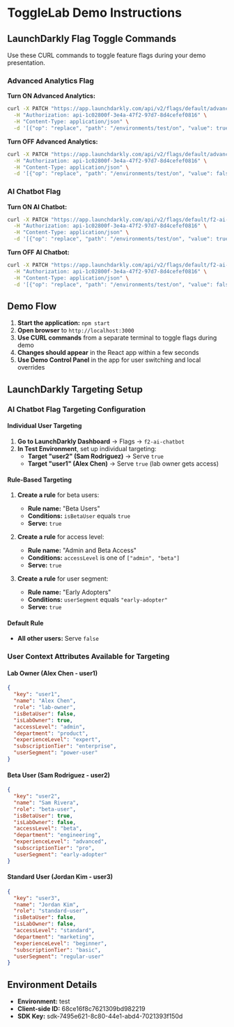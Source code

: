 # ToggleLab Demo Instructions

## LaunchDarkly Flag Toggle Commands

Use these CURL commands to toggle feature flags during your demo presentation.

### Advanced Analytics Flag

**Turn ON Advanced Analytics:**
```bash
curl -X PATCH "https://app.launchdarkly.com/api/v2/flags/default/advanced-analytics" \
  -H "Authorization: api-1c02800f-3e4a-47f2-97d7-8d4cefef0816" \
  -H "Content-Type: application/json" \
  -d '[{"op": "replace", "path": "/environments/test/on", "value": true}]'
```

**Turn OFF Advanced Analytics:**
```bash
curl -X PATCH "https://app.launchdarkly.com/api/v2/flags/default/advanced-analytics" \
  -H "Authorization: api-1c02800f-3e4a-47f2-97d7-8d4cefef0816" \
  -H "Content-Type: application/json" \
  -d '[{"op": "replace", "path": "/environments/test/on", "value": false}]'
```

### AI Chatbot Flag

**Turn ON AI Chatbot:**
```bash
curl -X PATCH "https://app.launchdarkly.com/api/v2/flags/default/f2-ai-chatbot" \
  -H "Authorization: api-1c02800f-3e4a-47f2-97d7-8d4cefef0816" \
  -H "Content-Type: application/json" \
  -d '[{"op": "replace", "path": "/environments/test/on", "value": true}]'
```

**Turn OFF AI Chatbot:**
```bash
curl -X PATCH "https://app.launchdarkly.com/api/v2/flags/default/f2-ai-chatbot" \
  -H "Authorization: api-1c02800f-3e4a-47f2-97d7-8d4cefef0816" \
  -H "Content-Type: application/json" \
  -d '[{"op": "replace", "path": "/environments/test/on", "value": false}]'
```

## Demo Flow

1. **Start the application:** `npm start`
2. **Open browser** to `http://localhost:3000`
3. **Use CURL commands** from a separate terminal to toggle flags during demo
4. **Changes should appear** in the React app within a few seconds
5. **Use Demo Control Panel** in the app for user switching and local overrides

## LaunchDarkly Targeting Setup

### AI Chatbot Flag Targeting Configuration

#### Individual User Targeting
1. **Go to LaunchDarkly Dashboard** → Flags → `f2-ai-chatbot`
2. **In Test Environment**, set up individual targeting:
   - **Target "user2" (Sam Rodriguez)** → Serve `true`
   - **Target "user1" (Alex Chen)** → Serve `true` (lab owner gets access)

#### Rule-Based Targeting
1. **Create a rule** for beta users:
   - **Rule name:** "Beta Users"
   - **Conditions:** `isBetaUser` equals `true`
   - **Serve:** `true`

2. **Create a rule** for access level:
   - **Rule name:** "Admin and Beta Access"
   - **Conditions:** `accessLevel` is one of `["admin", "beta"]`
   - **Serve:** `true`

3. **Create a rule** for user segment:
   - **Rule name:** "Early Adopters"
   - **Conditions:** `userSegment` equals `"early-adopter"`
   - **Serve:** `true`

#### Default Rule
- **All other users:** Serve `false`

### User Context Attributes Available for Targeting

#### Lab Owner (Alex Chen - user1)
```json
{
  "key": "user1",
  "name": "Alex Chen",
  "role": "lab-owner",
  "isBetaUser": false,
  "isLabOwner": true,
  "accessLevel": "admin",
  "department": "product",
  "experienceLevel": "expert",
  "subscriptionTier": "enterprise",
  "userSegment": "power-user"
}
```

#### Beta User (Sam Rodriguez - user2)
```json
{
  "key": "user2",
  "name": "Sam Rivera",
  "role": "beta-user",
  "isBetaUser": true,
  "isLabOwner": false,
  "accessLevel": "beta",
  "department": "engineering",
  "experienceLevel": "advanced",
  "subscriptionTier": "pro",
  "userSegment": "early-adopter"
}
```

#### Standard User (Jordan Kim - user3)
```json
{
  "key": "user3",
  "name": "Jordan Kim",
  "role": "standard-user",
  "isBetaUser": false,
  "isLabOwner": false,
  "accessLevel": "standard",
  "department": "marketing",
  "experienceLevel": "beginner",
  "subscriptionTier": "basic",
  "userSegment": "regular-user"
}
```

## Environment Details

- **Environment:** test
- **Client-side ID:** 68ce16f8c7621309bd982219
- **SDK Key:** sdk-7495e621-8c80-44e1-abd4-7021393f150d